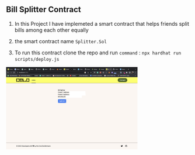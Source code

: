 ## Bill Splitter Contract

1. In this Project I have implemeted a smart contract that helps friends split bills among each other equally

2. the smart contract name `Splitter.Sol`

3. To run this contract clone the repo and run `command` : `npx hardhat run scripts/deploy.js`

<p float="left">
  <img src="screenshoot/IMG.PNG?raw=true" width="360" />
  
</p>
